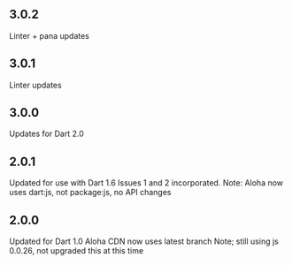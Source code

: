 ## 3.0.2

Linter + pana updates

## 3.0.1

Linter updates

## 3.0.0

Updates for Dart 2.0

## 2.0.1

Updated for use with Dart 1.6
Issues 1 and 2 incorporated.
Note: Aloha now uses dart:js, not package:js, no API changes

## 2.0.0

Updated for Dart 1.0
Aloha CDN now uses latest branch
Note; still using js 0.0.26, not upgraded this at this time